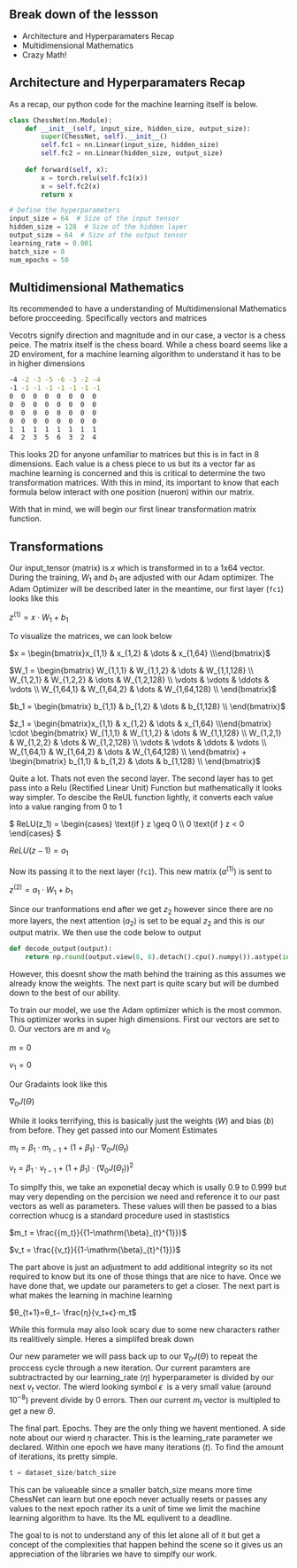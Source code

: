 
## Break down of the lessson

- Architecture and Hyperparamaters Recap
- Multidimensional Mathematics
- Crazy Math!

## Architecture and Hyperparamaters Recap

As a recap, our python code for the machine learning itself is below. 
```python
class ChessNet(nn.Module):
    def __init__(self, input_size, hidden_size, output_size):
        super(ChessNet, self).__init__()
        self.fc1 = nn.Linear(input_size, hidden_size)
        self.fc2 = nn.Linear(hidden_size, output_size)
    
    def forward(self, x):
        x = torch.relu(self.fc1(x))
        x = self.fc2(x)
        return x

# Define the hyperparameters
input_size = 64  # Size of the input tensor
hidden_size = 128  # Size of the hidden layer
output_size = 64  # Size of the output tensor
learning_rate = 0.001
batch_size = 8
num_epochs = 50
```
## Multidimensional Mathematics

Its recommended to have a understanding of Multidimensional Mathematics before procceeding. Specifically vectors and matrices

Vecotrs signify direction and magnitude and in our case, a vector is a chess peice. The matrix itself is the chess board. While a chess board seems like a 2D enviroment, for a machine learning algorithm to understand it has to be in higher dimensions
```bash
-4 -2 -3 -5 -6 -3 -2 -4
-1 -1 -1 -1 -1 -1 -1 -1
0  0  0  0  0  0  0  0
0  0  0  0  0  0  0  0
0  0  0  0  0  0  0  0
0  0  0  0  0  0  0  0
1  1  1  1  1  1  1  1
4  2  3  5  6  3  2  4
```
This looks 2D for anyone unfamiliar to matrices but this is in fact in 8 dimensions. Each value is a chess piece to us but its a vector far as machine learning is concerned and this is critical to determine the two transformation matrices. With this in mind, its important to know that each formula below interact with one position (nueron) within our matrix.

With that in mind, we will begin our first linear transformation matrix function.

## Transformations

Our input_tensor (matrix) is $`x`$ which is transformed in to a 1x64 vector. During the training, $`W_1`$ and $`b_1`$ are adjusted with our Adam optimizer. The Adam Optimizer will be described later in the meantime, our first layer (`fc1`) looks like this

$`
z^{(1)} = x \cdot W_1 + b_1
`$

To visualize the matrices, we can look below

$`x = \begin{bmatrix}x_{1,1} & x_{1,2} & \dots & x_{1,64} \\\end{bmatrix}`$

$`W_1 = \begin{bmatrix}
W_{1,1,1} & W_{1,1,2} & \dots & W_{1,1,128} \\
W_{1,2,1} & W_{1,2,2} & \dots & W_{1,2,128} \\
\vdots & \vdots & \ddots & \vdots \\
W_{1,64,1} & W_{1,64,2} & \dots & W_{1,64,128} \\
\end{bmatrix}`$

$`b_1 = \begin{bmatrix}
b_{1,1} & b_{1,2} & \dots & b_{1,128} \\
\end{bmatrix}`$

$`z_1 = \begin{bmatrix}x_{1,1} & x_{1,2} & \dots & x_{1,64} \\\end{bmatrix} \cdot \begin{bmatrix}
W_{1,1,1} & W_{1,1,2} & \dots & W_{1,1,128} \\
W_{1,2,1} & W_{1,2,2} & \dots & W_{1,2,128} \\
\vdots & \vdots & \ddots & \vdots \\
W_{1,64,1} & W_{1,64,2} & \dots & W_{1,64,128} \\
\end{bmatrix} + \begin{bmatrix}
b_{1,1} & b_{1,2} & \dots & b_{1,128} \\
\end{bmatrix}`$

Quite a lot. Thats not even the second layer. The second layer has to get pass into a Relu (Rectified Linear Unit) Function but mathematically it looks way simpler. To descibe the ReUL function lightly, it converts each value into a value ranging from 0 to 1

$`
ReLU(z_1) = \begin{cases}
\text{if } z \geq 0 \\
0 \text{if } z < 0
\end{cases}
`$

$`
ReLU(z-1) = a_1
`$

Now its passing it to the next layer (`fc1`). This new matrix ($`a^{(1)}`$) is sent to 

$`
z^{(2)} = a_1 \cdot W_1 + b_1
`$

Since our tranformations end after we get $`z_2`$ however since there are no more layers, the next attention ($`a_2`$) is set to be equal $`z_2`$ and this is our output matrix. We then use the code below to output
```python
def decode_output(output):
    return np.round(output.view(8, 8).detach().cpu().numpy()).astype(int)
```
However, this doesnt show the math behind the training as this assumes we already know the weights. The next part is quite scary but will be dumbed down to the best of our ability.

To train our model, we use the Adam optimizer which is the most common. This optimizer works in super high dimensions. First our vectors are set to 0. Our vectors are $`m`$ and $`v_0`$

$`m = 0`$

$`v_1 = 0`$

Our Gradaints look like this

$`\nabla_0J(\Theta)`$

While it looks terrifying, this is basically just the weights ($`W`$) and bias ($`b`$) from before. They get passed into our Moment Estimates

$`m_t = \beta_1\cdot m_{t-1}+(1+\beta_1)\cdot \nabla_0J(\Theta_t)`$

$`v_t = \beta_1\cdot v_{t-1}+(1+\beta_1)\cdot (\nabla_0J(\Theta_t))^2`$


To simplfy this, we take an exponetial decay which is usally 0.9 to 0.999 but may very depending on the percision we need and reference it to our past vectors as well as parameters. These values will then be passed to a bias correction whucg is a standard procedure used in stastistics

$`m_t = \frac{{m_t}}{{1-\mathrm{\beta}_{t}^{1}}}`$

$`v_t = \frac{{v_t}}{{1-\mathrm{\beta}_{t}^{1}}}`$

The part above is just an adjustment to add additional integrity so its not required to know but its one of those things that are nice to have. Once we have done that, we update our parameters to get a closer. The next part is what makes the learning in machine learning

$`θ_{t+1}=θ_t​− \frac{η}{v_t+ϵ}⋅m_t`$

While this formula may also look scary due to some new characters rather its realitively simple. Heres a simplifed break down

Our new parameter we will pass back up to our $`\nabla_0J(\Theta)`$  to repeat the proccess cycle through a new iteration. Our current paramters are subtractracted by our learning_rate ($`{η}`$) hyperparameter is divided by our next $`v_t`$ vector. The wierd looking symbol $`ϵ~`$ is a very small value (around $`10^{-8}`$) prevent divide by 0 errors. Then our current $`m_t`$ vector is multipled to get a new $`\Theta`$. 

The final part. Epochs. They are the only thing we havent mentioned. A side note about our wierd $`{η}`$ character. This is the learning_rate parameter we declared. Within one epoch we have many iterations ($`{t}`$). To find the amount of iterations, its pretty simple. 

```python
t = dataset_size/batch_size
``` 

This can be valueable since a smaller batch_size means more time ChessNet can learn but one epoch never actually resets or passes any values to the next epoch rather its a unit of time we limit the machine learning algorithm to have. Its the ML equlivent to a deadline. 


The goal to is not to understand any of this let alone all of it but get a concept of the complexities that happen behind the scene so it gives us an appreciation of the libraries we have to simplfy our work. 

